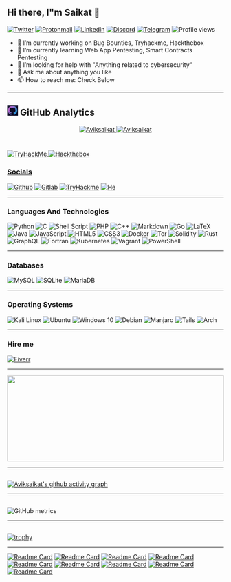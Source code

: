## Hi there, I"m Saikat 👋

[![Twitter](https://img.shields.io/badge/@Avik_Saikat-%231DA1F2.svg?style=for-the-badge&logo=Twitter&logoColor=white)](https://twitter.com/intent/follow?original_referer=https%3A%2F%2Fgithub.com%2Aviksaikat&screen_name=Avik_Saikat)
[![Protonmail](https://img.shields.io/badge/ProtonMail-8B89CC?style=for-the-badge&logo=protonmail&logoColor=white)](avik_saikat007@proton.me)
[![Linkedin](https://img.shields.io/badge/LinkedIn-0077B5?style=for-the-badge&logo=linkedin&logoColor=white)](https://www.linkedin.com/in/saikat-karmakar-0ab183154/)
[![Discord](https://img.shields.io/badge/Discord-7289DA?style=for-the-badge&logo=discord&logoColor=white)](avik_shelby#8604)
[![Telegram](https://img.shields.io/badge/Telegram-2CA5E0?style=for-the-badge&logo=telegram&logoColor=white)](@babayaga_the_boogy_man)
![Profile views](https://gpvc.arturio.dev/aviksaikat)

- 🔭 I’m currently working on Bug Bounties, Tryhackme, Hackthebox
- 🌱 I’m currently learning Web App Pentesting, Smart Contracts Pentesting
- 🤔 I’m looking for help with "Anything related to cybersecurity"
- 💬 Ask me about anything you like
- 📫 How to reach me: Check Below
<!-- - ⚡ Fun fact: No idea if someones gonna read the above -->

<!--
Here are some ideas to get you started:

- 🔭 I’m currently working on ...
- 🌱 I’m currently learning ...
- 👯 I’m looking to collaborate on ...
- 🤔 I’m looking for help with ...
- 💬 Ask me about ...
- 📫 How to reach me: ...
- 😄 Pronouns: ...
- ⚡ Fun fact: ...
-->

<!-- [![user:9805823's SO profile](https://stackoverflow-readme-profile.johannchopin.fr/profile/9805823?theme=monokai&website=true&location=true)](https://github.com/johannchopin/stackoverflow-readme-profile) -->

---

<!-- ![Saikat"s GitHub stats](https://github-readme-stats-aviksaikat.vercel.app/api?username=aviksaikat&show_icons=true&line_height=21&text_color=000&icon_color=fff&bg_color=0,ea6161,ffc64d,fffc4d,52fa5a&theme=graywhite) -->

<!-- ![Saikat"s GitHub stats](https://github-readme-stats-aviksaikat.vercel.app/api?username=aviksaikat&show_icons=true&line_height=21&theme=tokyonight&card_width=500px&custom_title=Aviksaikat's%20Github%20Stats&count_private=true)

[![GitHub Streak](https://streak-stats.demolab.com?user=Aviksaikat&theme=one-dark-pro&hide_border=true&mode=weekly&card_width=500)](https://git.io/streak-stats) -->

## <img src="./media/github.png" height=25/> GitHub Analytics

<p align="center">
    <a href="https://github.com/Aviksaikat">
    <img  height="180em" width="49%" src="https://github-readme-stats-aviksaikat.vercel.app/api?username=aviksaikat&show_icons=true&line_height=21&theme=tokyonight&custom_title=Aviksaikat's%20Github%20Stats&count_private=true" alt="Aviksaikat" />
    <img  height="180em" width="49%" src="https://streak-stats.demolab.com?user=Aviksaikat&theme=one-dark-pro&hide_border=true&mode=weekly" alt="Aviksaikat"/>
    </a>
</p>

<!-- <script src="https://tryhackme.com/badge/132304"></script> -->

#

<a href="https://tryhackme.com/p/aviksaikat" target="blank"><img align="center" src="https://tryhackme-badges.s3.amazonaws.com/aviksaikat.png" alt="TryHackMe" height=60 width=250/>
<a href="https://www.hackthebox.com/profile/361208" target="blank"><img align="center" src="https://www.hackthebox.eu/badge/image/361208" alt="Hackthebox" height=60 width=250/>

### Socials

[![Github](https://img.shields.io/badge/GitHub-100000?style=for-the-badge&logo=github&logoColor=white)](https://github.com/Aviksaikat)
[![Gitlab](https://img.shields.io/badge/GitLab-330F63?style=for-the-badge&logo=gitlab&logoColor=white)](https://gitlab.com/Aviksaikat)
[![TryHackme](https://img.shields.io/badge/TryHackme-%232C3454.svg?style=for-the-badge&logo=TryHackme&logoColor=red)](https://tryhackme.com/p/aviksaikat)
[![He](https://img.shields.io/badge/-Hackerrank-2EC866?style=for-the-badge&logo=HackerRank&logoColor=white)](https://www.hackerrank.com/saikickkarma)

---

### Languages And Technologies

![Python](https://img.shields.io/badge/Python-FFD43B?style=for-the-badge&logo=python&logoColor=blue)
![C](https://img.shields.io/badge/c-%2300599C.svg?style=for-the-badge&logo=c&logoColor=white)
![Shell Script](https://img.shields.io/badge/shell_script-%23121011.svg?style=for-the-badge&logo=gnu-bash&logoColor=white)
![PHP](https://img.shields.io/badge/php-%23777BB4.svg?style=for-the-badge&logo=php&logoColor=white)
![C++](https://img.shields.io/badge/c++-%2300599C.svg?style=for-the-badge&logo=c%2B%2B&logoColor=white)
![Markdown](https://img.shields.io/badge/markdown-%23000000.svg?style=for-the-badge&logo=markdown&logoColor=white)
![Go](https://img.shields.io/badge/go-%2300ADD8.svg?style=for-the-badge&logo=go&logoColor=white)
![LaTeX](https://img.shields.io/badge/latex-%23008080.svg?style=for-the-badge&logo=latex&logoColor=white)
![Java](https://img.shields.io/badge/java-%23ED8B00.svg?style=for-the-badge&logo=java&logoColor=white)
![JavaScript](https://img.shields.io/badge/javascript-%23323330.svg?style=for-the-badge&logo=javascript&logoColor=%23F7DF1E)
![HTML5](https://img.shields.io/badge/html5-%23E34F26.svg?style=for-the-badge&logo=html5&logoColor=white)
![CSS3](https://img.shields.io/badge/css3-%231572B6.svg?style=for-the-badge&logo=css3&logoColor=white)
![Docker](https://img.shields.io/badge/docker-%230db7ed.svg?style=for-the-badge&logo=docker&logoColor=white)
![Tor](https://img.shields.io/badge/Tor-7D4698?style=for-the-badge&logo=Tor-Browser&logoColor=white)
![Solidity](https://img.shields.io/badge/Solidity-%23363636.svg?style=for-the-badge&logo=solidity&logoColor=red)
![Rust](https://img.shields.io/badge/Rust-red?style=for-the-badge&logo=rust&logoColor=#E57324)
![GraphQL](https://img.shields.io/badge/-GraphQL-E10098?style=for-the-badge&logo=graphql&logoColor=white)
![Fortran](https://img.shields.io/badge/Fortran-%23734F96.svg?style=for-the-badge&logo=fortran&logoColor=white)
![Kubernetes](https://img.shields.io/badge/kubernetes-%23326ce5.svg?style=for-the-badge&logo=kubernetes&logoColor=white)
![Vagrant](https://img.shields.io/badge/vagrant-%231563FF.svg?style=for-the-badge&logo=vagrant&logoColor=white)
![PowerShell](https://img.shields.io/badge/PowerShell-%235391FE.svg?style=for-the-badge&logo=powershell&logoColor=white)

---

### Databases

![MySQL](https://img.shields.io/badge/MySQL-00000F?style=for-the-badge&logo=mysql&logoColor=white)
![SQLite](https://img.shields.io/badge/sqlite-%2307405e.svg?style=for-the-badge&logo=sqlite&logoColor=white)
![MariaDB](https://img.shields.io/badge/MariaDB-003545?style=for-the-badge&logo=mariadb&logoColor=white)

---

### Operating Systems

![Kali Linux](https://img.shields.io/badge/Kali_Linux-557C94?style=for-the-badge&logo=kali-linux&logoColor=white)
![Ubuntu](https://img.shields.io/badge/Ubuntu-E95420?style=for-the-badge&logo=ubuntu&logoColor=white)
![Windows 10](https://img.shields.io/badge/Windows-0078D6?style=for-the-badge&logo=windows&logoColor=white)
![Debian](https://img.shields.io/badge/Debian-D70A53?style=for-the-badge&logo=debian&logoColor=white)
![Manjaro](https://img.shields.io/badge/Manjaro-35BF5C?style=for-the-badge&logo=Manjaro&logoColor=white)
![Tails](https://img.shields.io/badge/Tails%20-56347C?&style=for-the-badge&logo=tails&logoColor=white)
![Arch](https://img.shields.io/badge/Arch%20Linux-1793D1?logo=arch-linux&logoColor=fff&style=for-the-badge)

---

### Hire me

[![Fiverr](https://img.shields.io/badge/Fiverr-1DBF73?style=for-the-badge&logo=Fiverr&logoColor=white)](https://www.fiverr.com/aviksaikat)

---

<!-- Languages -->

<!-- [![Top Langs](https://github-readme-stats-aviksaikat.vercel.app/api/top-langs/?username=aviksaikat&layout=compact&hide=php,Smali,G-code,Roff,Tcl,ASP.NET,CSS,SCSS&langs_count=8)](https://github.com/aviksaikat/github-readme-stats) -->

<div style="width: 100%;">
  <a href="https://github.com/aviksaikat/github-readme-stats">
    <img height="200px" width="100%" align="center" src="https://github-readme-stats-aviksaikat.vercel.app/api/top-langs/?username=aviksaikat&layout=compact&hide=php,Smali,G-code,Roff,Tcl,ASP.NET,CSS,SCSS&langs_count=8" />
  </a>
</div>

<!-- [![Top Langs](https://github-readme-stats.vercel.app/api/top-langs/?username=aviksaikat&hide=Smali,G-code,Roff,Tcl,ASP.NET&langs_count=6)](https://github.com/anuraghazra/github-readme-stats) -->

---

<!-- streak -->
<!--
[![GitHub Streak](https://github-readme-streak-stats.herokuapp.com?user=Aviksaikat&theme=neon-palenight)](https://git.io/streak-stats) -->

## <!-- activity graph -->

<!--
![GitHub Activity Graph](https://activity-graph.herokuapp.com/graph?username=aviksaikat) -->

[![Aviksaikat's github activity graph](https://github-readme-activity-graph.cyclic.app/graph?username=aviksaikat&custom_title=Aviksaikat's%20github%20activity%20graph&hide_border=true&theme=github)](https://github.com/aviksaikat/github-readme-activity-graph)

---

## <!-- metrics -->

![GitHub metrics](https://metrics.lecoq.io/aviksaikat)

---

## <!-- trophies -->

[![trophy](https://github-profile-trophy.vercel.app/?username=aviksaikat&theme=dracula)](https://github.com/ryo-ma/github-profile-trophy)

---

[![Readme Card](https://github-readme-stats-aviksaikat.vercel.app/api/pin/?username=Aviksaikat&repo=capute-the-ether&show_owner=true&title_color=fff&icon_color=f9f9f9&text_color=9f9f9f&bg_color=151515)](https://github.com/Aviksaikat/capute-the-ether)
[![Readme Card](https://github-readme-stats-aviksaikat.vercel.app/api/pin/?username=Aviksaikat&repo=Create-Tweet&show_owner=true&title_color=fff&icon_color=f9f9f9&text_color=9f9f9f&bg_color=151515)](https://github.com/Aviksaikat/Create-Tweet)
[![Readme Card](https://github-readme-stats-aviksaikat.vercel.app/api/pin/?username=Aviksaikat&repo=Blockchain-CTF-Solutions&show_owner=true&title_color=fff&icon_color=f9f9f9&text_color=9f9f9f&bg_color=151515)](https://github.com/Aviksaikat/Blockchain-CTF-Solutions)
[![Readme Card](https://github-readme-stats-aviksaikat.vercel.app/api/pin/?username=Aviksaikat&repo=VHS-Themes-preview&show_owner=true&title_color=fff&icon_color=f9f9f9&text_color=9f9f9f&bg_color=151515)](https://github.com/Aviksaikat/VHS-Themes-preview)
[![Readme Card](https://github-readme-stats-aviksaikat.vercel.app/api/pin/?username=Aviksaikat&repo=Youtube-Uploader-Bot&show_owner=true&title_color=fff&icon_color=f9f9f9&text_color=9f9f9f&bg_color=151515)](https://github.com/Aviksaikat/Youtube-Uploader-Bot)
[![Readme Card](https://github-readme-stats-aviksaikat.vercel.app/api/pin/?username=Aviksaikat&repo=Discord-Notification-bot&show_owner=true&title_color=fff&icon_color=f9f9f9&text_color=9f9f9f&bg_color=151515)](https://github.com/Aviksaikat/Discord-Notification-bot)
[![Readme Card](https://github-readme-stats-aviksaikat.vercel.app/api/pin/?username=Aviksaikat&repo=Ethernaut-brownie-Solutions&show_owner=true&title_color=fff&icon_color=f9f9f9&text_color=9f9f9f&bg_color=151515)](https://github.com/Aviksaikat/Ethernaut-brownie-Solutions)
[![Readme Card](https://github-readme-stats-aviksaikat.vercel.app/api/pin/?username=Aviksaikat&repo=eJPT&show_owner=true&title_color=fff&icon_color=f9f9f9&text_color=9f9f9f&bg_color=151515)](https://github.com/Aviksaikat/eJPT)
[![Readme Card](https://github-readme-stats-aviksaikat.vercel.app/api/pin/?username=Aviksaikat&repo=Quillctf-solutions&show_owner=true&title_color=fff&icon_color=f9f9f9&text_color=9f9f9f&bg_color=151515)](https://github.com/Aviksaikat/Quillctf-solutions)

<!-- ![Customized Card](https://github-readme-stats.vercel.app/api/pin?username=Aviksaikat&repo=github-readme-stats&title_color=fff&icon_color=f9f9f9&text_color=9f9f9f&bg_color=151515) -->
